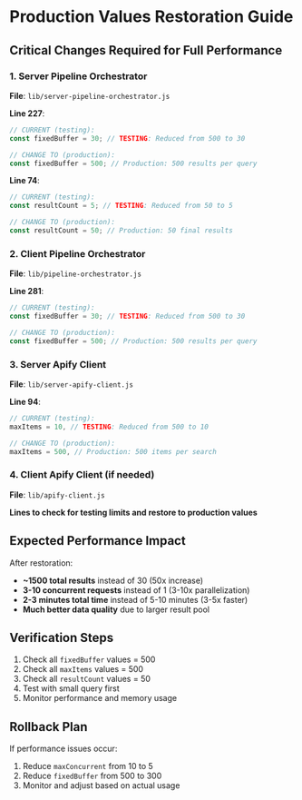 # Production Values Restoration Guide

## Critical Changes Required for Full Performance

### 1. Server Pipeline Orchestrator
**File**: `lib/server-pipeline-orchestrator.js`

**Line 227**:
```javascript
// CURRENT (testing):
const fixedBuffer = 30; // TESTING: Reduced from 500 to 30

// CHANGE TO (production):
const fixedBuffer = 500; // Production: 500 results per query
```

**Line 74**:
```javascript
// CURRENT (testing):
const resultCount = 5; // TESTING: Reduced from 50 to 5

// CHANGE TO (production):
const resultCount = 50; // Production: 50 final results
```

### 2. Client Pipeline Orchestrator
**File**: `lib/pipeline-orchestrator.js`

**Line 281**:
```javascript
// CURRENT (testing):
const fixedBuffer = 30; // TESTING: Reduced from 500 to 30

// CHANGE TO (production):
const fixedBuffer = 500; // Production: 500 results per query
```

### 3. Server Apify Client
**File**: `lib/server-apify-client.js`

**Line 94**:
```javascript
// CURRENT (testing):
maxItems = 10, // TESTING: Reduced from 500 to 10

// CHANGE TO (production):
maxItems = 500, // Production: 500 items per search
```

### 4. Client Apify Client (if needed)
**File**: `lib/apify-client.js`

**Lines to check for testing limits and restore to production values**

## Expected Performance Impact

After restoration:
- **~1500 total results** instead of 30 (50x increase)
- **3-10 concurrent requests** instead of 1 (3-10x parallelization)
- **2-3 minutes total time** instead of 5-10 minutes (3-5x faster)
- **Much better data quality** due to larger result pool

## Verification Steps

1. Check all `fixedBuffer` values = 500
2. Check all `maxItems` values = 500
3. Check all `resultCount` values = 50
4. Test with small query first
5. Monitor performance and memory usage

## Rollback Plan

If performance issues occur:
1. Reduce `maxConcurrent` from 10 to 5
2. Reduce `fixedBuffer` from 500 to 300
3. Monitor and adjust based on actual usage
